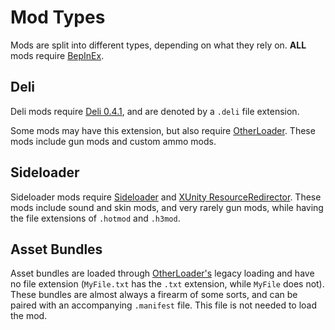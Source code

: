 # Mod Types

Mods are split into different types, depending on what they rely on. **ALL** mods require [BepInEx](https://h3vr.thunderstore.io/package/BepInEx/BepInExPack_H3VR/).

## Deli

Deli mods require [Deli 0.4.1](https://h3vr.thunderstore.io/package/DeliCollective/Deli/), and are denoted by a `.deli` file extension.

Some mods may have this extension, but also require [OtherLoader](https://h3vr.thunderstore.io/package/devyndamonster/OtherLoader/). These mods include gun mods and custom ammo mods.

## Sideloader

Sideloader mods require [Sideloader](https://h3vr.thunderstore.io/package/denikson/H3VR_Sideloader/) and [XUnity ResourceRedirector](https://h3vr.thunderstore.io/package/bbepis/XUnity_ResourceRedirector/). These mods include sound and skin mods, and very rarely gun mods, while having the file extensions of `.hotmod` and `.h3mod`.

## Asset Bundles

Asset bundles are loaded through [OtherLoader's](https://h3vr.thunderstore.io/package/devyndamonster/OtherLoader/) legacy loading and have no file extension (`MyFile.txt` has the `.txt` extension, while `MyFile` does not). These bundles are almost always a firearm of some sorts, and can be paired with an accompanying `.manifest` file. This file is not needed to load the mod.
